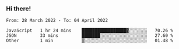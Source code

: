 ### Hi there!

<!--START_SECTION:waka-->

```text
From: 28 March 2022 - To: 04 April 2022

JavaScript   1 hr 24 mins    █████████████████▓░░░░░░░   70.26 %
JSON         33 mins         ███████░░░░░░░░░░░░░░░░░░   27.60 %
Other        1 min           ▒░░░░░░░░░░░░░░░░░░░░░░░░   01.48 %
```

<!--END_SECTION:waka-->

